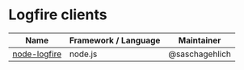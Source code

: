 # Logfire clients

| Name | Framework / Language | Maintainer |
| --- | --- | --- |
| [node-logfire](http://github.com/logfire/node-logfire) | node.js | @saschagehlich |
